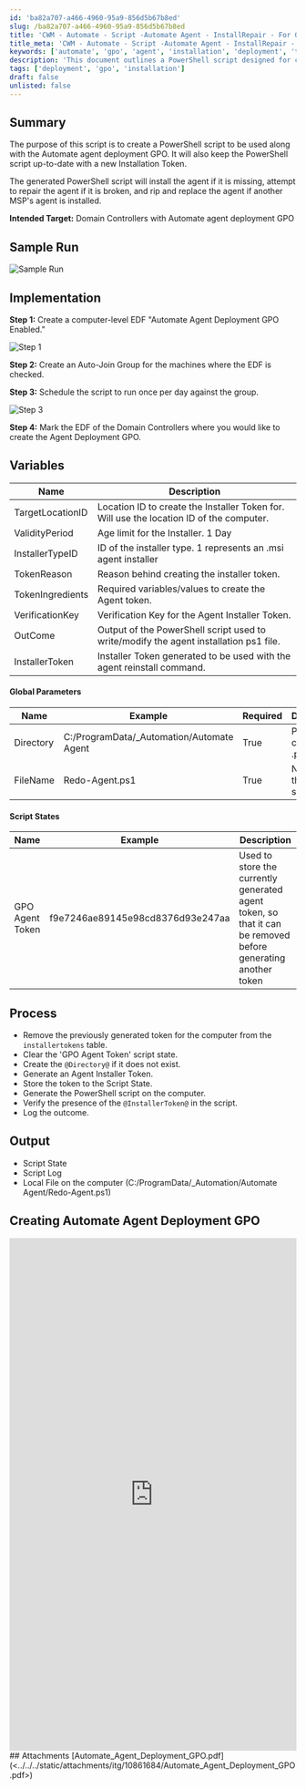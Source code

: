 ```yaml
---
id: 'ba82a707-a466-4960-95a9-856d5b67b8ed'
slug: /ba82a707-a466-4960-95a9-856d5b67b8ed
title: 'CWM - Automate - Script -Automate Agent - InstallRepair - For GPO Globals'
title_meta: 'CWM - Automate - Script -Automate Agent - InstallRepair - For GPO Globals'
keywords: ['automate', 'gpo', 'agent', 'installation', 'deployment', 'token', 'script']
description: 'This document outlines a PowerShell script designed for creating and managing the Automate agent deployment via Group Policy Objects (GPO). It includes steps for installation, repair, and replacement of the agent, ensuring that it remains up-to-date with a new Installation Token. The guide targets Domain Controllers and provides detailed implementation steps, variable definitions, and expected outputs.'
tags: ['deployment', 'gpo', 'installation']
draft: false
unlisted: false
---
```


## Summary

The purpose of this script is to create a PowerShell script to be used along with the Automate agent deployment GPO. It will also keep the PowerShell script up-to-date with a new Installation Token.

The generated PowerShell script will install the agent if it is missing, attempt to repair the agent if it is broken, and rip and replace the agent if another MSP's agent is installed.

**Intended Target:** Domain Controllers with Automate agent deployment GPO

## Sample Run

![Sample Run](../../../static/img/docs/ba82a707-a466-4960-95a9-856d5b67b8ed/image_1.png)

## Implementation

**Step 1:** Create a computer-level EDF "Automate Agent Deployment GPO Enabled."

![Step 1](../../../static/img/docs/ba82a707-a466-4960-95a9-856d5b67b8ed/image_2.png)

**Step 2:** Create an Auto-Join Group for the machines where the EDF is checked.

**Step 3:** Schedule the script to run once per day against the group.

![Step 3](../../../static/img/docs/ba82a707-a466-4960-95a9-856d5b67b8ed/image_3.png)

**Step 4:** Mark the EDF of the Domain Controllers where you would like to create the Agent Deployment GPO.

## Variables

| Name               | Description                                                                                     |
|--------------------|-------------------------------------------------------------------------------------------------|
| TargetLocationID   | Location ID to create the Installer Token for. Will use the location ID of the computer.      |
| ValidityPeriod     | Age limit for the Installer. 1 Day                                                             |
| InstallerTypeID    | ID of the installer type. 1 represents an .msi agent installer                                 |
| TokenReason        | Reason behind creating the installer token.                                                    |
| TokenIngredients    | Required variables/values to create the Agent token.                                          |
| VerificationKey    | Verification Key for the Agent Installer Token.                                                |
| OutCome            | Output of the PowerShell script used to write/modify the agent installation ps1 file.        |
| InstallerToken     | Installer Token generated to be used with the agent reinstall command.                        |

#### Global Parameters

| Name        | Example                                   | Required | Description                       |
|-------------|-------------------------------------------|----------|-----------------------------------|
| Directory   | C:/ProgramData/_Automation/Automate Agent | True     | Path to create the .ps1 script    |
| FileName    | Redo-Agent.ps1                           | True     | Name of the .ps1 script           |

#### Script States

| Name            | Example                                | Description                                                                                       |
|-----------------|----------------------------------------|---------------------------------------------------------------------------------------------------|
| GPO Agent Token  | f9e7246ae89145e98cd8376d93e247aa      | Used to store the currently generated agent token, so that it can be removed before generating another token |

## Process

- Remove the previously generated token for the computer from the `installertokens` table.
- Clear the 'GPO Agent Token' script state.
- Create the `@Directory@` if it does not exist.
- Generate an Agent Installer Token.
- Store the token to the Script State.
- Generate the PowerShell script on the computer.
- Verify the presence of the `@InstallerToken@` in the script.
- Log the outcome.

## Output

- Script State
- Script Log
- Local File on the computer (C:/ProgramData/_Automation/Automate Agent/Redo-Agent.ps1)

## Creating Automate Agent Deployment GPO

<iframe src="https://proval.itglue.com/attachments/10110714?preview=1" width="100%" height="900px" frameborder="0"></iframe>
## Attachments
[Automate_Agent_Deployment_GPO.pdf](<../../../static/attachments/itg/10861684/Automate_Agent_Deployment_GPO.pdf>)
